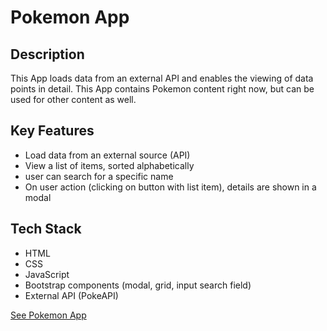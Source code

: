 # Pokemon App

## Description
This App loads data from an external API and enables the viewing of data points in detail.
This App contains Pokemon content right now, but can be used for other content as well.

## Key Features
* Load data from an external source (API)
* View a list of items, sorted alphabetically
* user can search for a specific name
* On user action (clicking on button with list item), details are shown in a modal

## Tech Stack
* HTML
* CSS
* JavaScript
* Bootstrap components (modal, grid, input search field)
* External API (PokeAPI)


[See Pokemon App ](https://berit-stange.github.io/information-app/)
